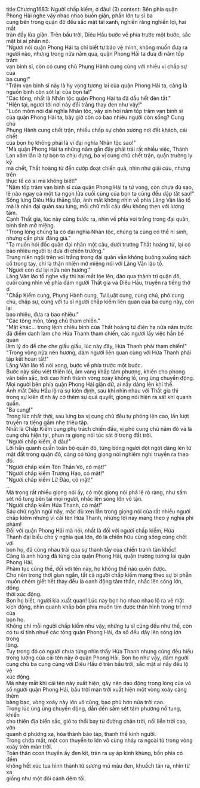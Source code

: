 title:Chương1683: Người chấp kiếm, ở đâu! (3)
content:
Bên phía quận Phong Hải nghe vậy nhao nhao buồn giận, phần lớn tu sĩ ba<br>cung bên trong quận đô đều sắc mặt tái xanh, nghiến răng nghiến lợi, hai mắt<br>tràn đầy lửa giận. Trên bầu trời, Diêu Hầu bước về phía trước một bước, sắc<br>mặt bi ai phẫn nộ.<br>"Ngươi nói quận Phong Hải ta chỉ biết tự bảo vệ mình, không muốn đưa ra<br>người nào, nhưng trong nửa năm qua, quận Phong Hải ta đưa đi năm tốp trăm<br>vạn binh sĩ, còn có cung chủ Phụng Hành cung cùng với nhiều vị chấp sự của<br>ba cung!"<br>"Trăm vạn binh sĩ này là hy vọng tương lai của quận Phong Hải ta, càng là<br>nguồn binh còn sót lại của bọn ta!"<br>"Các tông, nhất là Nhân tộc quận Phong Hải ta đã dầu hết đèn tắt."<br>"Hiện tại, ngươi tới nơi này đổi trắng thay đen như vậy!"<br>"Luôn mồm nói đại nghĩa Nhân tộc, vậy xin hỏi năm tốp trăm vạn binh sĩ<br>của quận Phong Hải ta, bây giờ còn có bao nhiêu người còn sống? Cung chủ<br>Phụng Hành cung chết trận, nhiều chấp sự chôn xương nơi đất khách, cái chết<br>của bọn họ không phải là vì đại nghĩa Nhân tộc sao!"<br>"Mà quận Phong Hải ta những năm gần đây phải trải rất nhiều việc, Thánh<br>Lan xâm lấn là tự bọn ta chịu đựng, ba vị cung chủ chết trận, quận trưởng ly kỳ<br>mà chết, Thất hoàng tử đến cướp đoạt chiến quả, nhìn như giải cứu, nhưng trên<br>thực tế có ai mà không biết!"<br>"Năm tốp trăm vạn binh sĩ của quận Phong Hải ta tử vong, còn chưa đủ sao,<br>lẽ nào ngay cả một tia ngọn lửa cuối cùng của bọn ta cũng đều dập tắt sao!"<br>Sống lưng Diêu Hầu thẳng tắp, ánh mắt không nhìn về phía Lăng Vân lão tổ<br>mà là nhìn đại quân sau lưng, mỗi chữ mỗi câu đều không thẹn với lương tâm.<br>Cạnh Thất gia, lúc này cũng bước ra, nhìn về phía voi trắng trong đại quân,<br>bình tĩnh mở miệng.<br>"Trong lòng chúng ta có đại nghĩa Nhân tộc, chúng ta cũng có thể hi sinh,<br>nhưng cần phải đáng giá."<br>"Ta muốn hỏi đốc quân đại nhân một câu, dưới trướng Thất hoàng tử, lại có<br>bao nhiêu người bị đưa đi chiến trường."<br>Trung niên ngồi trên voi trắng trong đại quân vẫn không buông xuống sách<br>cổ trong tay, chỉ là thản nhiên mở miệng nói với Lăng Vân lão tổ.<br>"Ngươi còn dư lại nửa nén hương."<br>Lăng Vân lão tổ nghe vậy thì hai mắt lóe lên, đảo qua thành trì quận đô,<br>cuối cùng nhìn về phía đám người Thất gia và Diêu Hầu, truyền ra tiếng thờ ơ.<br>"Chấp Kiếm cung, Phụng Hành cung, Tư Luật cung, cung chủ, phó cung<br>chủ, chấp sự, cùng với tu sĩ người chấp kiếm liên quan của ba cung này, còn lại<br>bao nhiêu, đưa ra bao nhiêu."<br>"Các tông môn, tông chủ tham chiến."<br>"Mặt khác... trong lệnh chiêu binh của Thất hoàng tử điện hạ nửa năm trước<br>đã điểm danh làm cho Hứa Thanh tham chiến, các ngươi lấy việc hắn bế quan<br>làm lý do để che che giấu giấu, lúc này đây, Hứa Thanh phải tham chiến!"<br>"Trong vòng nửa nén hương, đám người liên quan cùng với Hứa Thanh phải<br>tập kết hoàn tất!"<br>Lăng Vân lão tổ nói xong, bước về phía trước một bước.<br>Bước này siêu việt thiên lôi, ầm vang khắp tám phương, khiến cho phong<br>vân biến sắc, trời cao hình thành vòng xoáy khổng lồ, ùng ùng chuyển động.<br>Mọi người bên phía quận Phong Hải giận dữ, ai nấy dâng lên khí thế.<br>Ánh mắt Diêu Hầu lộ ra sự kiên định, sau khi nhìn nhau với Thất gia thì<br>trong sự kiên định ấy có thêm sự quả quyết, giọng nói hiện ra sát khí quanh<br>quẩn.<br>"Ba cung!"<br>Trong lúc nhất thời, sau lưng ba vị cung chủ đều tự phóng lên cao, lần lượt<br>truyền ra tiếng gầm nhẹ triệu tập.<br>Nhất là Chấp Kiếm cung phụ trách chiến đấu, vị phó cung chủ năm đó và là<br>cung chủ hiện tại, phun ra giọng nói túc sát ở trong đất trời.<br>"Người chấp kiếm, ở đâu!"<br>Lời hắn quanh quẩn toàn bộ quận đô, từng bóng người đột ngột dâng lên từ<br>mặt đất trong quận đô, càng có từng giọng nói nghiêm nghị truyền ra theo đó.<br>"Người chấp kiếm Tôn Thần Võ, có mặt!"<br>"Người chấp kiếm Trương Hạo, có mặt!"<br>"Người chấp kiếm Lữ Đào, có mặt!"<br>...<br>Mà trong rất nhiều giọng nói ấy, có một giọng nói phá lệ rõ ràng, như sấm<br>sét nổ tung bên tai mọi người, nhấc lên sóng lớn vô tận.<br>"Người chấp kiếm Hứa Thanh, có mặt!"<br>Sáu chữ ngắn ngủi này, mặc dù xen lẫn trong giọng nói của rất nhiều người<br>chấp kiếm nhưng vì cái tên Hứa Thanh, những lời này mang theo ý nghĩa phi<br>phàm!<br>Đối với quận Phong Hải mà nói, nhất là đối với người chấp kiếm, Hứa<br>Thanh đại biểu cho ý nghĩa quá lớn, đó là chiến hữu cùng sống cùng chết với<br>bọn họ, đã cùng nhau trải qua sự thanh tẩy của chiến tranh tàn khốc!<br>Càng là anh hùng đã từng của quận Phong Hải, quận trưởng tương lai quận<br>Phong Hải.<br>Phàm tục cũng thế, đối với tên này, họ không thể nào quên được.<br>Cho nên trong thời gian ngắn, tất cả người chấp kiếm mang theo sự bi phẫn<br>muốn chém giết hết thảy đều là oanh động tâm thần, nhấc lên sóng lớn, đồng<br>thời xúc động.<br>Bọn họ biết, người kia xuất quan! Lúc này bọn họ nhao nhao lộ ra vẻ mặt<br>kích động, nhìn quanh khắp bốn phía muốn tìm được thân hình trong trí nhớ của<br>bọn họ.<br>Không chỉ mỗi người chấp kiếm như vậy, những tu sĩ cũng đều như thế, còn<br>có tu sĩ tinh nhuệ các tông quận Phong Hải, đa số đều dấy lên sóng lớn trong<br>lòng.<br>Tuy trong đó có người chưa từng nhìn thấy Hứa Thanh nhưng cũng đều hiểu<br>trọng lượng của cái tên này ở quận Phong Hải. Bọn họ như vậy, đám người<br>cung chủ ba cung cùng với Diêu Hầu ở trên bầu trời, sắc mặt ai nấy đều lộ vẻ<br>xúc động.<br>Mà nháy mắt khi cái tên này xuất hiện, gây nên dao động trong lòng của vô<br>số người quận Phong Hải, bầu trời màn trời xuất hiện một vòng xoáy càng thêm<br>bàng bạc, vòng xoáy này lớn vô cùng, bao phủ hơn nửa trời cao.<br>Trong lúc ùng ùng chuyển động, dẫn đến sấm sét tám phương nổ tung, khiến<br>cho thiên địa biến sắc, gió to thổi bay từ đường chân trời, nối liền trời cao, vờn<br>quanh ở phương xa, hóa thành bão táp, thanh thế kinh người.<br>Trong chớp mắt, một con thuyền to lớn vô cùng nhảy ra ngoài từ trong vòng<br>xoáy trên màn trời.<br>Toàn thân ccon thuyền ấy đen kịt, tràn ra uy áp kinh khủng, bốn phía có đếm<br>không hết xúc tua hình thành từ sương mù màu đen, khuếch tán ra, nhìn từ xa<br>giống như một đôi cánh đêm tối.